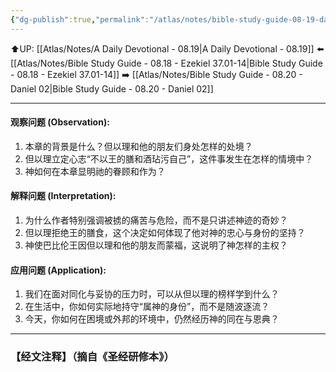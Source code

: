 ```yaml
---
{"dg-publish":true,"permalink":"/atlas/notes/bible-study-guide-08-19-daniel-01/"}
---
```


⬆️UP: [[Atlas/Notes/A Daily Devotional - 08.19\|A Daily Devotional - 08.19]]
⬅️ [[Atlas/Notes/Bible Study Guide - 08.18 - Ezekiel 37.01-14\|Bible Study Guide - 08.18 - Ezekiel 37.01-14]]
➡️ [[Atlas/Notes/Bible Study Guide - 08.20 - Daniel 02\|Bible Study Guide - 08.20 - Daniel 02]] 

---

#### 观察问题 (Observation):

1. 本章的背景是什么？但以理和他的朋友们身处怎样的处境？
2. 但以理立定心志“不以王的膳和酒玷污自己”，这件事发生在怎样的情境中？
3. 神如何在本章显明祂的眷顾和作为？

#### 解释问题 (Interpretation):

1. 为什么作者特别强调被掳的痛苦与危险，而不是只讲述神迹的奇妙？
2. 但以理拒绝王的膳食，这个决定如何体现了他对神的忠心与身份的坚持？
3. 神使巴比伦王因但以理和他的朋友而蒙福，这说明了神怎样的主权？

#### 应用问题 (Application):

1. 我们在面对同化与妥协的压力时，可以从但以理的榜样学到什么？
2. 在生活中，你如何实际地持守“属神的身份”，而不是随波逐流？
3. 今天，你如何在困境或外邦的环境中，仍然经历神的同在与恩典？

---
### 【经文注释】（摘自《圣经研修本》）

